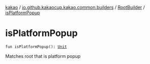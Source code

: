 [kakao](../../index.md) / [io.github.kakaocup.kakao.common.builders](../index.md) / [RootBuilder](index.md) / [isPlatformPopup](./is-platform-popup.md)

# isPlatformPopup

`fun isPlatformPopup(): `[`Unit`](https://kotlinlang.org/api/latest/jvm/stdlib/kotlin/-unit/index.html)

Matches root that is platform popup

